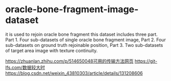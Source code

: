 # oracle-bone-fragment-image-dataset
it is used to rejoin oracle bone fragment
this dataset includes three part.
Part 1. Four sub-datasets of single oracle bone fragment image,
Part 2. Four sub-datasets on ground truth rejoinable position,
Part 3. Two sub-datasets of target area image with texture continuity.

https://zhuanlan.zhihu.com/p/514650048可用的传输方法网页
https://git-lfs.com/数据较大时
https://blog.csdn.net/weixin_43810303/article/details/131208606
